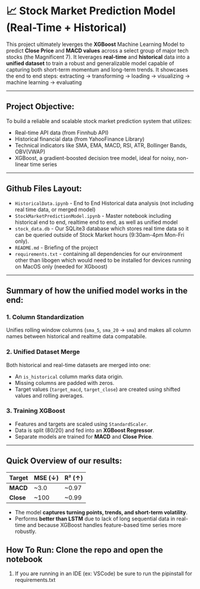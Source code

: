 # 📈 Stock Market Prediction Model (Real-Time + Historical)

This project ultimately leverges the **XGBoost** Machine Learning Model to predict **Close Price** and **MACD values** across a select group of major tech stocks (the Magnificent 7). It leverages **real-time** and **historical** data into a **unified dataset** to train a robust and generalizable model capable of capturing both short-term momentum and long-term trends. It showcases the end to end steps: extracting -> transforming -> loading -> visualizing -> machine learning -> evaluating

---

## Project Objective:

To build a reliable and scalable stock market prediction system that utilizes:
- Real-time API data (from Finnhub API)
- Historical financial data (from YahooFinance Library)
- Technical indicators like SMA, EMA, MACD, RSI, ATR, Bollinger Bands, OBV(VWAP)
- XGBoost, a gradient-boosted decision tree model, ideal for noisy, non-linear time series

---

## Github Files Layout:

- `HistoricalData.ipynb` - End to End Historical data analysis (not including real time data, or merged model)
- `StockMarketPredictionModel.ipynb` - Master notebook including historical end to end, realtime end to end, as well as unified model
- `stock_data.db` - Our SQLite3 database which stores real time data so it can be queried outside of Stock Market hours (9:30am-4pm Mon-Fri only).
- `README.md` - Briefing of the project
- `requirements.txt` - containing all dependencies for our environment other than libogen which would need to be installed for devices running on MacOS only (needed for XGboost)

---

## Summary of how the unified model works in the end: 

### 1. **Column Standardization**
Unifies rolling window columns (`sma_5`, `sma_20` → `sma`) and makes all column names between historical and realtime data compatabile.

### 2. **Unified Dataset Merge**
Both historical and real-time datasets are merged into one:
- An `is_historical` column marks data origin.
- Missing columns are padded with zeros.
- Target values (`target_macd`, `target_close`) are created using shifted values and rolling averages.

### 3. **Training XGBoost**
- Features and targets are scaled using `StandardScaler`.
- Data is split (80/20) and fed into an **XGBoost Regressor**.
- Separate models are trained for **MACD** and **Close Price**.

---

## Quick Overview of our results:

| Target      | MSE (↓) | R² (↑) |
|-------------|---------|--------|
| **MACD**    | ~3.0    | ~0.97  |
| **Close**   | ~100    | ~0.99  |

- The model **captures turning points, trends, and short-term volatility**.
- Performs **better than LSTM** due to lack of long sequential data in real-time and because XGBoost handles feature-based time series more robustly.


## How To Run: Clone the repo and open the notebook
1. If you are running in an IDE (ex: VSCode) be sure to run the pipinstall for requirements.txt
   
